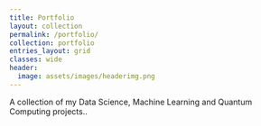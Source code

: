 ```yaml
---
title: Portfolio
layout: collection
permalink: /portfolio/
collection: portfolio
entries_layout: grid
classes: wide
header:
  image: assets/images/headerimg.png 
---
```



A collection of my Data Science, Machine Learning and Quantum Computing projects..
